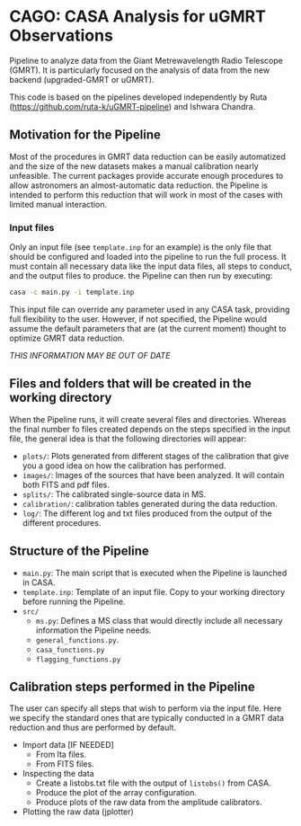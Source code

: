# CAGO: CASA Analysis for uGMRT Observations

Pipeline to analyze data from the Giant Metrewavelength Radio Telescope (GMRT). It is particularly focused on the analysis of data from the new backend (upgraded-GMRT or uGMRT).



<!-- ## Acknowledgements -->

This code is based on the pipelines developed independently by Ruta (https://github.com/ruta-k/uGMRT-pipeline) and Ishwara Chandra.


##  Motivation for the Pipeline

Most of the procedures in GMRT data reduction can be easily automatized and the size of the new datasets makes a manual calibration nearly unfeasible. The current packages provide accurate enough procedures to allow astronomers an almost-automatic data reduction. the Pipeline is intended to perform this reduction that will work in most of the cases with limited manual interaction.


### Input files

Only an input file (see `template.inp` for an example) is the only file that should be configured and loaded into the pipeline to run the full process. It must contain all necessary data like the input data files, all steps to conduct, and the output files to produce.
the Pipeline can then run by executing:

```bash
casa -c main.py -i template.inp
```

This input file can override any parameter used in any CASA task, providing full flexibility to the user. However, if not specified, the Pipeline would assume the default parameters that are (at the current moment) thought to optimize GMRT data reduction.


*THIS INFORMATION MAY BE OUT OF DATE*


## Files and folders that will be created in the working directory

When the Pipeline runs, it will create several files and directories. Whereas the final number fo files created depends on the steps specified in the input file, the general idea is that the following directories will appear:
- `plots/`: Plots generated from different stages of the calibration that give you a good idea on how the calibration has performed.
- `images/`: Images of the sources that have been analyzed. It will contain both FITS and pdf files.
- `splits/`: The calibrated single-source data in MS.
- `calibration/`: calibration tables generated during the data reduction.
- `log/`: The different log and txt files produced from the output of the different procedures.



## Structure of the Pipeline

- `main.py`: The main script that is executed when the Pipeline is launched in CASA.
- `template.inp`: Template of an input file. Copy to your working directory before running the Pipeline.
- `src/`
    - `ms.py`: Defines a MS class that would directly include all necessary information the Pipeline needs.
    - `general_functions.py`.
    - `casa_functions.py`
    - `flagging_functions.py`


## Calibration steps performed in the Pipeline

The user can specify all steps that wish to perform via the input file. Here we specify the standard ones that are typically conducted in a GMRT data reduction and thus are performed by default.

- Import data [IF NEEDED]
    - From lta files.
    - From FITS files.
- Inspecting the data
    - Create a listobs.txt file with the output of `listobs()` from CASA.
    - Produce the plot of the array configuration.
    - Produce plots of the raw data from the amplitude calibrators.
- Plotting the raw data (jplotter)

